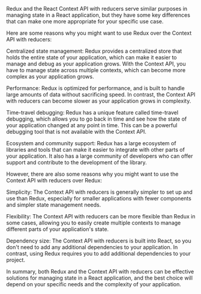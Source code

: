 Redux and the React Context API with reducers serve similar purposes in managing state in a React application, but they have some key differences that can make one more appropriate for your specific use case.

Here are some reasons why you might want to use Redux over the Context API with reducers:

Centralized state management: Redux provides a centralized store that holds the entire state of your application, which can make it easier to manage and debug as your application grows. With the Context API, you have to manage state across multiple contexts, which can become more complex as your application grows.

Performance: Redux is optimized for performance, and is built to handle large amounts of data without sacrificing speed. In contrast, the Context API with reducers can become slower as your application grows in complexity.

Time-travel debugging: Redux has a unique feature called time-travel debugging, which allows you to go back in time and see how the state of your application changed at any point in time. This can be a powerful debugging tool that is not available with the Context API.

Ecosystem and community support: Redux has a large ecosystem of libraries and tools that can make it easier to integrate with other parts of your application. It also has a large community of developers who can offer support and contribute to the development of the library.

However, there are also some reasons why you might want to use the Context API with reducers over Redux:

Simplicity: The Context API with reducers is generally simpler to set up and use than Redux, especially for smaller applications with fewer components and simpler state management needs.

Flexibility: The Context API with reducers can be more flexible than Redux in some cases, allowing you to easily create multiple contexts to manage different parts of your application's state.

Dependency size: The Context API with reducers is built into React, so you don't need to add any additional dependencies to your application. In contrast, using Redux requires you to add additional dependencies to your project.

In summary, both Redux and the Context API with reducers can be effective solutions for managing state in a React application, and the best choice will depend on your specific needs and the complexity of your application.




